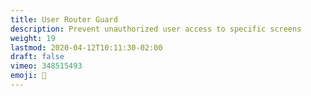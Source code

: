 ```yaml
---
title: User Router Guard
description: Prevent unauthorized user access to specific screens
weight: 19
lastmod: 2020-04-12T10:11:30-02:00
draft: false
vimeo: 348515493
emoji: 👤
---
```

